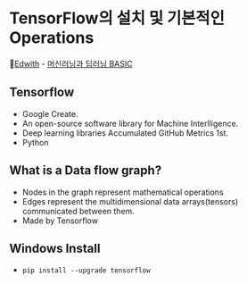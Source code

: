 # TensorFlow의 설치 및 기본적인 Operations

🏅[Edwith](https://www.edwith.org/) - [머신러닝과 딥러닝 BASIC](https://www.edwith.org/others26/joinLectures/9829)

## Tensorflow

- Google Create.
- An open-source software library for Machine Interlligence.
- Deep learning libraries Accumulated GitHub Metrics 1st.
- Python

## What is a Data flow graph?

- Nodes in the graph represent mathematical operations
- Edges represent the multidimensional data arrays(tensors) communicated between them.
- Made by Tensorflow

## Windows Install

- `pip install --upgrade tensorflow`
